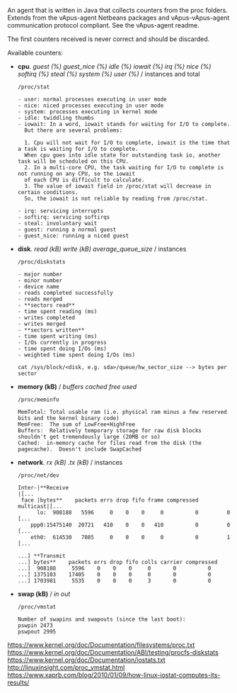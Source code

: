 An agent that is written in Java that collects counters from the proc folders.  
Extends from the vApus-agent Netbeans packages and vApus-vApus-agent communication protocol compliant. See the vApus-agent readme.

The first counters received is never correct and should be discarded.

Available counters:

* **cpu**. *guest (%) guest_nice (%) idle (%) iowait (%) irq (%) nice (%) softirq (%) steal (%) system (%) user (%)* / instances and total

      /proc/stat
      
      - user: normal processes executing in user mode
      - nice: niced processes executing in user mode
      - system: processes executing in kernel mode
      - idle: twiddling thumbs
      - iowait: In a word, iowait stands for waiting for I/O to complete.
        But there are several problems:
      
        1. Cpu will not wait for I/O to complete, iowait is the time that a task is waiting for I/O to complete.
        When cpu goes into idle state for outstanding task io, another task will be scheduled on this CPU.
        2. In a multi-core CPU, the task waiting for I/O to complete is not running on any CPU, so the iowait
        of each CPU is difficult to calculate.
        3. The value of iowait field in /proc/stat will decrease in certain conditions.
        So, the iowait is not reliable by reading from /proc/stat.
      
      - irq: servicing interrupts
      - softirq: servicing softirqs
      - steal: involuntary wait
      - guest: running a normal guest
      - guest_nice: running a niced guest

* **disk**. *read (kB) write (kB) average_queue_size* / instances

      /proc/diskstats
      
      - major number
      - minor number
      - device name
      - reads completed successfully
      - reads merged
      - **sectors read**
      - time spent reading (ms)
      - writes completed
      - writes merged
      - **sectors written**
      - time spent writing (ms)
      - I/Os currently in progress
      - time spent doing I/Os (ms)
      - weighted time spent doing I/Os (ms)
      
      cat /sys/block/<disk, e.g. sda>/queue/hw_sector_size --> bytes per sector

* **memory (kB)** / *buffers cached free used*

      /proc/meminfo
      
      MemTotal: Total usable ram (i.e. physical ram minus a few reserved bits and the kernel binary code)
      MemFree:  The sum of LowFree+HighFree
      Buffers:  Relatively temporary storage for raw disk blocks shouldn't get tremendously large (20MB or so)
      Cached:  in-memory cache for files read from the disk (the pagecache).  Doesn't include SwapCached

* **network**. *rx (kB) .tx (kB)* / instances
      
      /proc/net/dev 
      
      Inter-|**Receive                                                   |[... 
       face |bytes**    packets errs drop fifo frame compressed multicast|[... 
            lo:  908188   5596     0    0    0     0          0         0 [...         
          ppp0:15475140  20721   410    0    0   410          0         0 [...  
          eth0:  614530   7085     0    0    0     0          0         1 [... 
   
      ...] **Transmit 
      ...] bytes**    packets errs drop fifo colls carrier compressed 
      ...]  908188     5596    0    0    0     0       0          0 
      ...] 1375103    17405    0    0    0     0       0          0 
      ...] 1703981     5535    0    0    0     3       0          0 

     
* **swap (kB)** / *in out*

      /proc/vmstat
      
      Number of swapins and swapouts (since the last boot):
      pswpin 2473
      pswpout 2995

<https://www.kernel.org/doc/Documentation/filesystems/proc.txt>  
<https://www.kernel.org/doc/Documentation/ABI/testing/procfs-diskstats>  
<https://www.kernel.org/doc/Documentation/iostats.txt>  
<http://linuxinsight.com/proc_vmstat.html>  
<https://www.xaprb.com/blog/2010/01/09/how-linux-iostat-computes-its-results/>